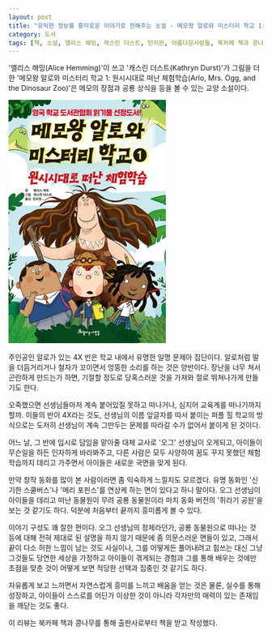 ```yaml
---
layout: post
title: "유익한 정보를 흥미로운 이야기로 전해주는 소설 - 메모왕 알로와 미스터리 학교 1: 원시시대로 떠난 체험학습"
category: 도서
tags: [책, 소설, 앨리스 해밍, 캐스린 더스트, 민지현, 아름다운사람들, 북카페 책과 콩나무, 서평]
---
```


'앨리스 해밍(Alice Hemming)'이 쓰고
'캐스린 더스트(Kathryn Durst)'가 그림을 더한
'메모왕 알로와 미스터리 학교 1: 원시시대로 떠난 체험학습(Arlo, Mrs. Ogg, and the Dinosaur Zoo)'은
메모의 장점과 공룡 상식을 등을 볼 수 있는 교양 소설이다.

![표지](/images/book/arlo-mrs-ogg-and-the-dinosaur-zoo-book-h480.jpg)

주인공인 알로가 있는 4X 반은 학교 내에서 유명한 일명 문제아 집단이다.
알로처럼 말을 더듬거리거나 철자가 꼬이면서 엉뚱한 소리를 하는 것은 양반이다.
장난을 너무 쳐서 곤란하게 만드는가 하면,
기절할 정도로 당혹스러운 것을 가져와 절로 뛰쳐나가게 만들기도 한다.

오죽했으면 선생님들마저 계속 붙어있질 못하고 떠나거나, 심지어 교육계를 떠나기까지 할까.
이들의 반이 4X라는 것도, 선생님의 이름 앞글자를 따서 붙이는 퍼플 힐 학교의 방식으로는
도저히 선생님이 계속 그만두는 문제를 따라갈 수가 없어서 붙이게 된 것이다.

어느 날, 그 반에 임시로 담임을 맡아줄 대체 교사로 '오그' 선생님이 오게되고,
아이들이 무슨일을 하든 인자하게 바라봐주고,
다른 사람은 모두 사양하여 꿈도 꾸지 못했던 체험학습까지 데리고 가주면서
아이들은 새로운 국면을 맞게 된다.

만약 창작 동화를 많이 본 사람이라면 좀 익숙하게 느낄지도 모르겠다.
유명 동화인 '신기한 스쿨버스'나 '메리 포핀스'를 연상케 하는 면이 있다고 하니 말이다.
오그 선생님이 아이들을 데리고 떠난 동물원이 무려 공룡 동물원이라 마치 동화 버전의 '쥐라기 공원'을 보는 것 같기도 하다.
덕분에 처음부터 끝까지 흥미롭게 볼 수 있다.

이야기 구성도 꽤 잘한 편이다.
오그 선생님의 정체라던가, 공룡 동물원으로 떠나는 것 등에 대해 전혀 제대로 된 설명을 하지 않기 때문에
좀 의문스러운 면들이 있고,
그래서 끝이 다소 허한 느낌이 남는 것도 사실이나,
그를 어떻게든 풀어내려고 힘쓰는 대신
그냥 그것들도 당연한 세상을 가정하고
아이들이 겪게되는 경험과 그를 통해 배우는 것에만 초점을 맞춘 것이
어떻게 보면 적당한 선택과 집중인 것 같기도 하다.

자유롭게 보고 느끼면서 자연스럽게 흥미를 느끼고 배움을 얻는 것은 물론,
실수를 통해 성장하고,
아이들이 스스로를 어딘가 이상한 것이 아니라 각자만의 매력이 있는 존재임을 깨닫는 것도 좋다.



<div class="im im-info">
이 리뷰는 북카페 책과 콩나무를 통해 출판사로부터 책을 받고 작성했다.
</div>
